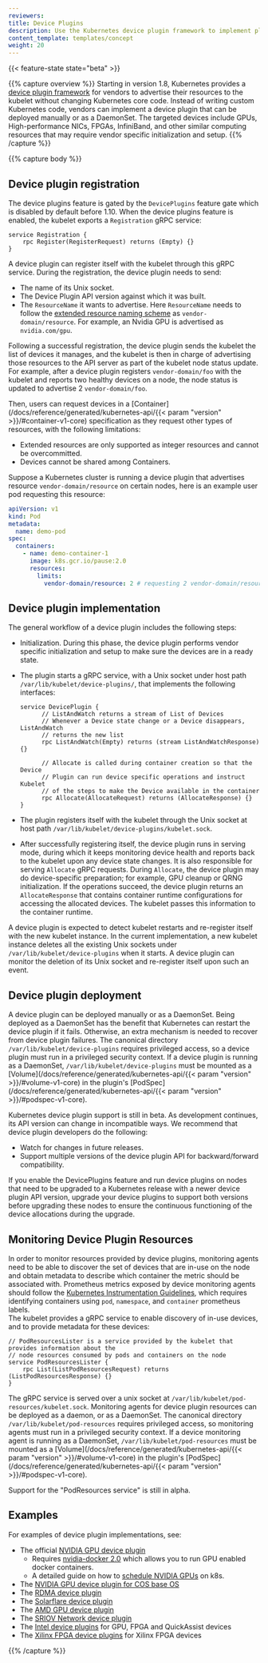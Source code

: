 ```yaml
---
reviewers:
title: Device Plugins
description: Use the Kubernetes device plugin framework to implement plugins for GPUs, NICs, FPGAs, InfiniBand, and similar resources that require vendor-specific setup.
content_template: templates/concept
weight: 20
---
```


{{< feature-state state="beta" >}}

{{% capture overview %}}
Starting in version 1.8, Kubernetes provides a
[device plugin framework](https://github.com/kubernetes/community/blob/master/contributors/design-proposals/resource-management/device-plugin.md)
for vendors to advertise their resources to the kubelet without changing Kubernetes core code.
Instead of writing custom Kubernetes code, vendors can implement a device plugin that can
be deployed manually or as a DaemonSet. The targeted devices include GPUs,
High-performance NICs, FPGAs, InfiniBand, and other similar computing resources
that may require vendor specific initialization and setup.
{{% /capture %}}

{{% capture body %}}

## Device plugin registration

The device plugins feature is gated by the `DevicePlugins` feature gate which
is disabled by default before 1.10.  When the device plugins feature is enabled,
the kubelet exports a `Registration` gRPC service:

```gRPC
service Registration {
	rpc Register(RegisterRequest) returns (Empty) {}
}
```
A device plugin can register itself with the kubelet through this gRPC service.
During the registration, the device plugin needs to send:

  * The name of its Unix socket.
  * The Device Plugin API version against which it was built.
  * The `ResourceName` it wants to advertise. Here `ResourceName` needs to follow the
    [extended resource naming scheme](/docs/concepts/configuration/manage-compute-resources-container/#extended-resources)
    as `vendor-domain/resource`.
    For example, an Nvidia GPU is advertised as `nvidia.com/gpu`.

Following a successful registration, the device plugin sends the kubelet the
list of devices it manages, and the kubelet is then in charge of advertising those
resources to the API server as part of the kubelet node status update.
For example, after a device plugin registers `vendor-domain/foo` with the kubelet
and reports two healthy devices on a node, the node status is updated
to advertise 2 `vendor-domain/foo`.

Then, users can request devices in a
[Container](/docs/reference/generated/kubernetes-api/{{< param "version" >}}/#container-v1-core)
specification as they request other types of resources, with the following limitations:

* Extended resources are only supported as integer resources and cannot be overcommitted.
* Devices cannot be shared among Containers.

Suppose a Kubernetes cluster is running a device plugin that advertises resource `vendor-domain/resource`
on certain nodes, here is an example user pod requesting this resource:

```yaml
apiVersion: v1
kind: Pod
metadata:
  name: demo-pod
spec:
  containers:
    - name: demo-container-1
      image: k8s.gcr.io/pause:2.0
      resources:
        limits:
          vendor-domain/resource: 2 # requesting 2 vendor-domain/resource
```

## Device plugin implementation

The general workflow of a device plugin includes the following steps:

* Initialization. During this phase, the device plugin performs vendor specific
  initialization and setup to make sure the devices are in a ready state.

* The plugin starts a gRPC service, with a Unix socket under host path
  `/var/lib/kubelet/device-plugins/`, that implements the following interfaces:

  ```gRPC
  service DevicePlugin {
        // ListAndWatch returns a stream of List of Devices
        // Whenever a Device state change or a Device disappears, ListAndWatch
        // returns the new list
        rpc ListAndWatch(Empty) returns (stream ListAndWatchResponse) {}

        // Allocate is called during container creation so that the Device
        // Plugin can run device specific operations and instruct Kubelet
        // of the steps to make the Device available in the container
        rpc Allocate(AllocateRequest) returns (AllocateResponse) {}
  }
  ```

* The plugin registers itself with the kubelet through the Unix socket at host
  path `/var/lib/kubelet/device-plugins/kubelet.sock`.

* After successfully registering itself, the device plugin runs in serving mode, during which it keeps
monitoring device health and reports back to the kubelet upon any device state changes.
It is also responsible for serving `Allocate` gRPC requests. During `Allocate`, the device plugin may
do device-specific preparation; for example, GPU cleanup or QRNG initialization.
If the operations succeed, the device plugin returns an `AllocateResponse` that contains container
runtime configurations for accessing the allocated devices. The kubelet passes this information
to the container runtime.

A device plugin is expected to detect kubelet restarts and re-register itself with the new
kubelet instance. In the current implementation, a new kubelet instance deletes all the existing Unix sockets
under `/var/lib/kubelet/device-plugins` when it starts. A device plugin can monitor the deletion
of its Unix socket and re-register itself upon such an event.

## Device plugin deployment

A device plugin can be deployed manually or as a DaemonSet. Being deployed as a DaemonSet has
the benefit that Kubernetes can restart the device plugin if it fails.
Otherwise, an extra mechanism is needed to recover from device plugin failures.
The canonical directory `/var/lib/kubelet/device-plugins` requires privileged access,
so a device plugin must run in a privileged security context.
If a device plugin is running as a DaemonSet, `/var/lib/kubelet/device-plugins`
must be mounted as a
[Volume](/docs/reference/generated/kubernetes-api/{{< param "version" >}}/#volume-v1-core)
in the plugin's
[PodSpec](/docs/reference/generated/kubernetes-api/{{< param "version" >}}/#podspec-v1-core).

Kubernetes device plugin support is still in beta. As development continues, its API version can
change in incompatible ways. We recommend that device plugin developers do the following:

* Watch for changes in future releases.
* Support multiple versions of the device plugin API for backward/forward compatibility.

If you enable the DevicePlugins feature and run device plugins on nodes that need to be upgraded to
a Kubernetes release with a newer device plugin API version, upgrade your device plugins
to support both versions before upgrading these nodes to
ensure the continuous functioning of the device allocations during the upgrade.

## Monitoring Device Plugin Resources

In order to monitor resources provided by device plugins, monitoring agents need to be able to 
discover the set of devices that are in-use on the node and obtain metadata to describe which 
container the metric should be associated with.  Prometheus metrics exposed by device monitoring 
agents should follow the 
[Kubernetes Instrumentation Guidelines](https://github.com/kubernetes/community/blob/master/contributors/devel/instrumentation.md), 
which requires identifying containers using `pod`, `namespace`, and `container` prometheus labels.  
The kubelet provides a gRPC service to enable discovery of in-use devices, and to provide metadata 
for these devices:

```gRPC
// PodResourcesLister is a service provided by the kubelet that provides information about the
// node resources consumed by pods and containers on the node
service PodResourcesLister {
    rpc List(ListPodResourcesRequest) returns (ListPodResourcesResponse) {}
}
```

The gRPC service is served over a unix socket at `/var/lib/kubelet/pod-resources/kubelet.sock`. 
Monitoring agents for device plugin resources can be deployed as a daemon, or as a DaemonSet. 
The canonical directory `/var/lib/kubelet/pod-resources` requires privileged access, so monitoring 
agents must run in a privileged security context.  If a device monitoring agent is running as a 
DaemonSet, `/var/lib/kubelet/pod-resources` must be mounted as a 
[Volume](/docs/reference/generated/kubernetes-api/{{< param "version" >}}/#volume-v1-core)
in the plugin's
[PodSpec](/docs/reference/generated/kubernetes-api/{{< param "version" >}}/#podspec-v1-core).

Support for the "PodResources service" is still in alpha.

## Examples

For examples of device plugin implementations, see:

* The official [NVIDIA GPU device plugin](https://github.com/NVIDIA/k8s-device-plugin)
    * Requires [nvidia-docker 2.0](https://github.com/NVIDIA/nvidia-docker) which allows you to run GPU enabled docker containers.
    * A detailed guide on how to [schedule NVIDIA GPUs](/docs/tasks/manage-gpus/scheduling-gpus) on k8s.
* The [NVIDIA GPU device plugin for COS base OS](https://github.com/GoogleCloudPlatform/container-engine-accelerators/tree/master/cmd/nvidia_gpu)
* The [RDMA device plugin](https://github.com/hustcat/k8s-rdma-device-plugin)
* The [Solarflare device plugin](https://github.com/vikaschoudhary16/sfc-device-plugin)
* The [AMD GPU device plugin](https://github.com/RadeonOpenCompute/k8s-device-plugin)
* The [SRIOV Network device plugin](https://github.com/intel/sriov-network-device-plugin)
* The [Intel device plugins](https://github.com/intel/intel-device-plugins-for-kubernetes) for GPU, FPGA and QuickAssist devices
* The [Xilinx FPGA device plugins](https://github.com/Xilinx/FPGA_as_a_Service/tree/master/k8s-fpga-device-plugin/trunk) for Xilinx FPGA devices

{{% /capture %}}

